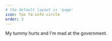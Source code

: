 ```yaml
---
# the default layout is 'page'
icon: fas fa-info-circle
order: 3
---
```

My tummy hurts and I'm mad at the government. 
